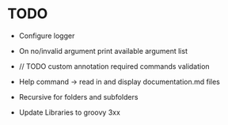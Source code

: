 # TODO

- Configure logger
- On no/invalid argument print available argument list
- // TODO custom annotation required commands validation

- Help command -> read in and display documentation.md files
- Recursive for folders and subfolders
- Update Libraries to groovy 3xx